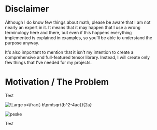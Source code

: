 # Disclaimer

Although I do know few things about math, please be aware that I am not nearly an expert in it. It means that it may 
happen that I use a wrong terminology here and there, but even if this happens everything implemented is explained in 
examples, so you'll be able to understand the purpose anyway.

It's also important to mention that it isn't my intention to create a comprehensive and full-featured tensor library. 
Instead, I will create only few things that I've needed for my projects.

# Motivation / The Problem



Test

![\Large x=\frac{-b\pm\sqrt{b^2-4ac}}{2a}](https://latex.codecogs.com/svg.latex?\Large&space;x=\frac{-b\pm\sqrt{b^2+4ac}}{2a})

![peske](https://latex.codecogs.com/svg.latex?\Large&space;\frac{{\partial&space;}^2v_G}{{\left(\partial&space;m\right)}^2}\&space;[n*n*n]\to&space;\frac{{\partial&space;}^2v_{Gi}}{\partial&space;m_j\partial&space;m_k}=\frac{{\overline{r}}_i}{{\mu&space;}^2_{Fi}}\frac{\partial&space;{\mu&space;}_{Fi}}{\partial&space;m_j}\frac{\partial&space;{\mu&space;}_{Fi}}{\partial&space;m_k}\left(-\frac{v_j}{{\overline{r}}_j}+\frac{2}{R^2_G}\frac{x_i}{{\mu&space;}_{Fi}}-\frac{v_k}{{\overline{r}}_k}\right))

Test